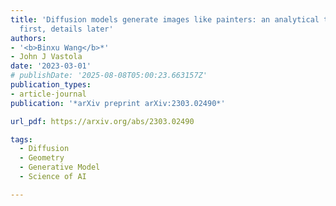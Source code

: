 ```yaml
---
title: 'Diffusion models generate images like painters: an analytical theory of outline
  first, details later'
authors:
- '<b>Binxu Wang</b>*'
- John J Vastola
date: '2023-03-01'
# publishDate: '2025-08-08T05:00:23.663157Z'
publication_types:
- article-journal
publication: '*arXiv preprint arXiv:2303.02490*'

url_pdf: https://arxiv.org/abs/2303.02490

tags:
  - Diffusion
  - Geometry
  - Generative Model
  - Science of AI

---
```

